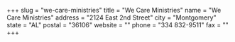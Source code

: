 +++
slug = "we-care-ministries"
title = "We Care Ministries"
name = "We Care Ministries"
address = "2124 East 2nd Street"
city = "Montgomery"
state = "AL"
postal = "36106"
website = ""
phone = "334 832-9511"
fax = ""
+++
